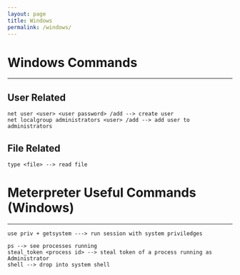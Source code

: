 ```yaml
---
layout: page
title: Windows
permalink: /windows/
---
```


# Windows Commands
---
## User Related
~~~
net user <user> <user password> /add --> create user
net localgroup administrators <user> /add --> add user to administrators
~~~

## File Related
~~~
type <file> --> read file
~~~

# Meterpreter Useful Commands (Windows)
---
~~~
use priv + getsystem ---> run session with system priviledges

ps --> see processes running
steal_token <process id> --> steal token of a process running as Administrator 
shell --> drop into system shell
~~~
